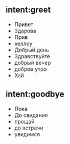 ## intent:greet
- Привет
- Здарова
- Прив
- хеллоу
- Добрый день
- Здравствуйте
- добрый вечер
- доброе утро
- Хай

## intent:goodbye
- Пока
- До свидания
- прощай
- до встречи
- увидимся
